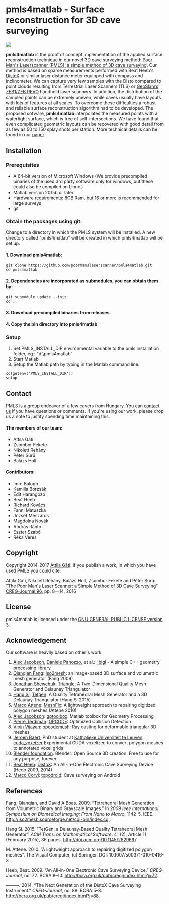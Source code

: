 ﻿# pmls4matlab - Surface reconstruction for 3D cave surveying
![](teaser.gif)

**pmls4matlab** is the proof of concept implementation of the applied surface reconstruction technique in our novel 3D cave surveying method: [Poor Man's Laserscanner (PMLS): a simple method of 3D cave surveying](http://cave3d.org/cmssimple). Our method is based on sparse measurements performed with Beat Heeb's  [DistoX](https://paperless.bheeb.ch) or similar laser distance meter equipped with compass and inclinometer. We can capture very few samples with the Disto compared to point clouds resulting from Terrestrial Laser Scanners (TLS) or [GeoSlam’s ZEB1/ZEB REVO](https://geoslam.com/) handheld laser scanners. In addition, the distribution of the sampled points can be extremely uneven, while caves usually have layouts with lots of features at all scales. To overcome these difficulties a robust and reliable surface reconstruction algorithm had to be developed. The proposed sofware, **pmls4matlab** interpolates the measured points with a watertight surface, which is free of self-intersections. We have found that even complicated geometric layouts can be recovered with good detail from as few as 50 to 150 splay shots per station. More technical details can be found in our [paper](https://poormanslaserscanner.github.io/pmls4blender/paper.pdf). 

## Installation
### Prerequisites
- A 64-bit version of Microsoft Windows (We provide precompiled binaries of the used 3rd party software only for windows, but these could also be compiled on Linux.)
- Matlab version 2015b or later
- Hardware requirements: 8GB Ram, but 16 or more is recommended for large surveys
- git

### Obtain the packages using git:
Change to a directory in which the PMLS system will be installed. A new directory called "pmls4matlab" will be created in which pmls4matlab will be set up.

#### 1. Download pmls4matlab:
```
git clone https://github.com/poormanslaserscanner/pmls4matlab.git
cd pmls4matlab
```

#### 2. Dependencies are incorporated as submodules, you can obtain them by:
```
git submodule update --init
cd ..
```
#### 3. Download precompiled binaries from releases.
#### 4. Copy the bin directory into pmls4matlab

### Setup
1. Set PMLS_INSTALL_DIR environmental variable to the pmls installation folder, eg.: "d:\pmls4matlab"
1. Start Matlab
1. Setup the Matlab path by typing in the Matlab command line: 
```
cd(getenv('PMLS_INSTALL_DIR'))
setup
```
## Contact
PMLS is a group endeavor of a few cavers from Hungary. You can [contact us](mailto:pmls-hu@cave3d.org) if you have questions or comments.
If you're using our work, please drop us a note to justify spending time maintaining this.

#### The members of our team:
- Attila G&#XE1;ti
- Zsombor Fekete
- Nikolett Reh&#XE1;ny
- P&#XE9;ter S&#X171;r&#X171;
- Bal&#XE1;zs Holl

#### Contributors:
- Imre Balogh
- Kamilla Borzs&#XE1;k
- Edit Harangozó
- Beat Heeb
- Richard Kov&#XE1;cs
- Fanni Matuszka
- József Mészáros
- Magdolna Novák
- Andr&#XE1;s Rántó
- Eszter Szabó
- Réka Veres


## Copyright
Copyright 2014-2017  [Attila G&#XE1;ti](mailto:poormanslaserscanner@gmail.com).
If you publish a work, in which you have used PMLS you could cite:

Attila G&#XE1;ti, Nikolett Reh&#XE1;ny, Bal&#XE1;zs Holl, Zsombor Fekete and P&#XE9;ter S&#X171;r&#X171;: 
"The Poor Man's Laser Scanner: a Simple Method of 3D Cave Surveying"
[CREG-Journal 96](http://bcra.org.uk/pub/cregj/index.html?j=96), pp. 8—14, 2016

## License
pmls4matlab is licensed under the [GNU GENERAL PUBLIC LICENSE version 3](https://www.gnu.org/licenses/gpl-3.0.en.html).

## Acknowledgement
Our software is heavily based on other's work:
1. [Alec Jacobson](https://github.com/alecjacobson), [Daniele Panozzo](https://github.com/danielepanozzo), et al.: [libigl](https://github.com/libigl/libigl) - A simple C++ geometry processing library
1. [Qianqian Fang](https://github.com/fangq): [Iso2mesh](http://iso2mesh.sourceforge.net/cgi-bin/index.cgi): an image-based 3D surface and volumetric mesh generator (Fang 2009)
1. [Jonathan Shewchuk](https://people.eecs.berkeley.edu/~jrs): [Triangle](https://www.cs.cmu.edu/~quake/triangle.html): A Two-Dimensional Quality Mesh Generator and Delaunay Triangulator
1. [Hang Si](http://www.wias-berlin.de/~si): [Tetgen](http://wias-berlin.de/software/index.jsp?id=TetGen&lang=1): A Quality Tetrahedral Mesh Generator and a 3D Delaunay Triangulator (Hang Si 2015)
1. [Marco Attene](http://pers.ge.imati.cnr.it/attene/PersonalPage/attene.html): [MeshFix](https://github.com/MarcoAttene/MeshFix-V2.1): A lightweight approach to repairing digitized polygon meshes (Attene 2010)
1. [Alec Jacobson](https://github.com/alecjacobson): [gptoolbox](https://github.com/alecjacobson/gptoolbox): Matlab toolbox for Geometry Processing
1. [Pierre Terdiman](http://codercorner.com/Pierre.htm): [OPCODE](http://www.codercorner.com/Opcode.htm): Optimized Collision Detection
1. [Vipin Vijayan](https://uk.mathworks.com/matlabcentral/profile/authors/3188385-vipin-vijayan): [opcodemesh](https://uk.mathworks.com/matlabcentral/fileexchange/41504-ray-casting-for-deformable-triangular-3d-meshes): Ray casting for deformable triangular 3D meshes
1. [Jeroen Baert](https://people.cs.kuleuven.be/~jeroen.baert), PhD student at [Katholieke Universiteit te Leuven](https://www.kuleuven.be/kuleuven): [cuda_voxeizer](https://github.com/Forceflow/cuda_voxelizer) Experimental CUDA voxelizer, to convert polygon meshes to annotated voxel grids
1. [Blender foundation](https://www.blender.org/foundation): Blender: Open Source 3D creation. Free to use for any purpose, forever.
1. [Beat Heeb](https://bheeb.ch): [DistoX](https://paperless.bheeb.ch): An All-in-One Electronic Cave Surveying Device (Heeb 2009, 2014)
1. [Marco Corvi](https://github.com/marcocorvi): [topodroid](https://play.google.com/store/apps/details?id=com.topodroid.DistoX&hl=en): Cave surveying on Android


## References
Fang, Qianqian, and David A Boas. 2009. “Tetrahedral Mesh Generation
from Volumetric Binary and Grayscale Images.” In *2009 Ieee
International Symposium on Biomedical Imaging: From Nano to Macro*,
1142–5. IEEE. <http://iso2mesh.sourceforge.net/cgi-bin/index.cgi>.

Hang Si. 2015. ”TetGen, a Delaunay-Based Quality Tetrahedral Mesh Generator”. *ACM Trans. on Mathematical Software*. 41 (2), Article 11 (February 2015), 36 pages. <http://doi.acm.org/10.1145/2629697>.

M. Attene. 2010. ”A lightweight approach to repairing digitized polygon meshes”. The Visual Computer, (c) Springer. DOI: 10.1007/s00371-010-0416-3

Heeb, Beat. 2009. “An All-in-One Electronic Cave Surveying Device.”
*CREG-Journal*, no. 72. BCRA:8–10.
<http://bcra.org.uk/pub/cregj/index.html?j=72>.

———. 2014. “The Next Generation of the DistoX Cave Surveying
Instrument.” *CREG-Journal*, no. 88. BCRA:5–8.
<http://bcra.org.uk/pub/cregj/index.html?j=88>.
